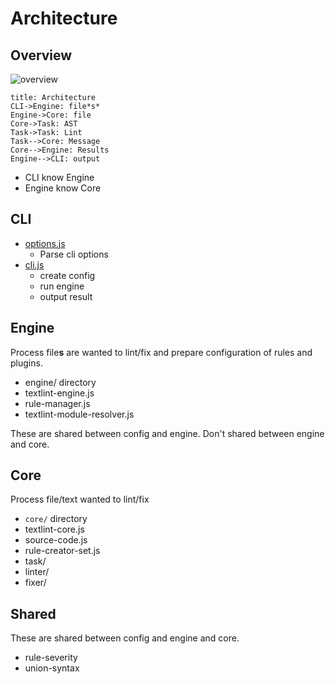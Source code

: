 # Architecture

## Overview

![overview](https://monosnap.com/file/7XRjyiTviKHE4t4CAeYzh6UuBc3zGp.png)

```
title: Architecture
CLI->Engine: file*s*
Engine->Core: file
Core->Task: AST
Task->Task: Lint
Task-->Core: Message
Core-->Engine: Results
Engine-->CLI: output
```

- CLI know Engine
- Engine know Core

## CLI

- [options.js](./options.js)
    - Parse cli options
- [cli.js](./cli.js)
    - create config
    - run engine
    - output result
    
## Engine

Process file**s** are wanted to lint/fix and prepare configuration of rules and plugins.

- engine/ directory
- textlint-engine.js
- rule-manager.js
- textlint-module-resolver.js

These are shared between config and engine.
Don't shared between engine and core.

## Core

Process file/text wanted to lint/fix

- `core/` directory
- textlint-core.js
- source-code.js
- rule-creator-set.js
- task/
- linter/
- fixer/

## Shared

These are shared between config and engine and core.

- rule-severity
- union-syntax
